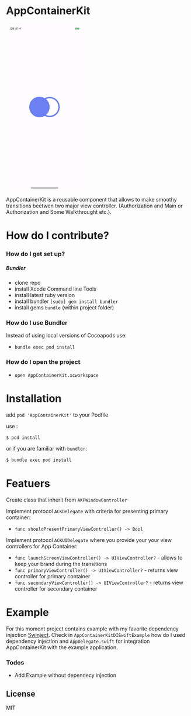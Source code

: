 # AppContainerKit

![alt tag](https://raw.githubusercontent.com/palozinski/AppContainerKit/master/AppContainerKitDIExample.gif)

AppContainerKit is a reusable component that allows to make smoothy transitions beetwen two major view controller. (Authorization and Main or Authorization and Some Walkthrought etc.).

# How do I contribute?

### How do I get set up?

##### Bundler

* clone repo
* install Xcode Command line Tools
* install latest ruby version
* install bundler `[sudo] gem install bundler`
* install gems `bundle` (within project folder)

### How do I use Bundler

Instead of using local versions of Cocoapods use:

* `bundle exec pod install`

### How do I open the project

* `open AppContainerKit.xcworkspace`

# Installation

add `pod 'AppContainerKit'` to your Podfile

use :
```sh
$ pod install
```
or if you are familiar with `bundler`:
```sh
$ bundle exec pod install 
```

# Featuers

Create class that inherit from `AKPWindowController`

Implement protocol `ACKDelegate` with criteria for presenting primary container:
- `func shouldPresentPrimaryViewController() -> Bool`

Implement protocol `ACKUIDelegate` where you provide your your view controllers for App Container:
- `func launchScreenViewController() -> UIViewController?` - allows to keep your brand during the transitions
- `func primaryViewController() -> UIViewController?` - returns view controller for primary container
- `func secondaryViewController() -> UIViewController?` - returns view controller for secondary container

# Example

For this moment project contains example with my favorite dependency injection [Swinject]. Check in `AppContainerKitDISwiftExample` how do I used dependency injection and `AppDelegate.swift` for integration AppContainerKit with the example application.

### Todos

- Add Example without dependecy injection

License
----

MIT

[swinject]: <https://github.com/Swinject/Swinject>
